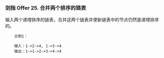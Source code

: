 ### 剑指 Offer 25. 合并两个排序的链表


输入两个递增排序的链表，合并这两个链表并使新链表中的节点仍然是递增排序的。

```
    示例1：
    
    输入：1->2->4, 1->3->4
    输出：1->1->2->3->4->4

```